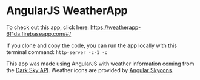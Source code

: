 # AngularJS WeatherApp

To check out this app, click here: https://weatherapp-6f1da.firebaseapp.com/#/

If you clone and copy the code, you can run the app locally with this terminal command: ```http-server -c-1 -o```

This app was made using AngularJS with weather information coming from the [Dark Sky API](https://developer.forecast.io/). Weather icons are provided by [Angular Skycons](https://github.com/projectweekend/angular-skycons).
